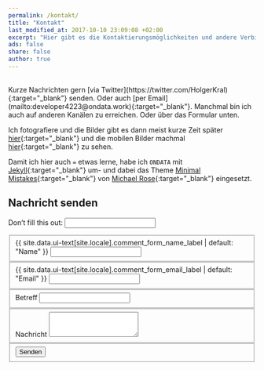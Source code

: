 ```yaml
---
permalink: /kontakt/
title: "Kontakt"
last_modified_at: 2017-10-10 23:09:08 +02:00 
excerpt: "Hier gibt es die Kontaktierungsmöglichkeiten und andere Verbindungen."
ads: false
share: false
author: true
---
```

<br />
Kurze Nachrichten gern [via Twitter](https://twitter.com/HolgerKral){:target="_blank"} senden. Oder auch [per Email](mailto:developer4223@ondata.work){:target="_blank"}. Manchmal bin ich auch auf anderen Kanälen zu erreichen. Oder über das Formular unten.

Ich fotografiere und die Bilder gibt es dann meist kurze Zeit später [hier](https://kral-photography.com){:target="_blank"} und die mobilen Bilder machmal [hier](https://hym-on-tour.holgerkral.de){:target="_blank"} zu sehen.

Damit ich hier auch `=` etwas lerne, habe ich `ONDATA` mit [Jekyll](https://jekyllrb.com/docs/home){:target="_blank"} um- und dabei das Theme [Minimal Mistakes](https://mmistakes.github.io/minimal-mistakes/){:target="_blank"} von [Michael Rose](https://mademistakes.com/){:target="_blank"} eingesetzt.

<h2>Nachricht senden</h2>

<form name="contact" id="contact-form" onsubmit="return validateForm()" class="page__comments-form" netlify-honeypot="bot-field" action="/danke" netlify>
  <p class="hidden">
    <label>Don’t fill this out: <input name="bot-field"></label>
  </p>
  <fieldset>
    <label for="name"><span class="label-required">{{ site.data.ui-text[site.locale].comment_form_name_label | default: "Name" }}</span></label>
    <input type="text" name="name" tabindex="1" novalidate />
  </fieldset>
  <fieldset>
    <label for="email"><span class="label-required">{{ site.data.ui-text[site.locale].comment_form_email_label | default: "Email" }}</span></label>
    <input type="email" name="email" tabindex="3" />
  </fieldset>
  <fieldset>
    <label for="subject">Betreff</label>
    <input type="text" name="subject" tabindex="3" novalidate />
  </fieldset>
  <fieldset>
    <label for="message"><span class="label-required">Nachricht</span></label>
    <textarea name="message" rows="3" tabindex="4" novalidate></textarea>
  </fieldset>
  <fieldset>
    <button type="submit" tabindex="5" class="btn">Senden</button>
  </fieldset>
</form>

<script type="text/javascript">
function validateForm() {
    var x1 = document.forms["contact-form"]["name"].value;
    var x2 = document.forms["contact-form"]["email"].value;
    var x3 = document.forms["contact-form"]["message"].value;
    if (x1 == "" || x2 == "" || x3 == "") {
        alert("Bitte Name, Email und Nachricht ausfüllen. Danke!");
        return false;
    }
}
</script>
